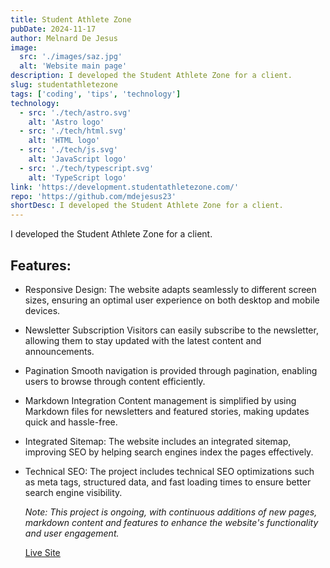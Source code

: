 ```yaml
---
title: Student Athlete Zone
pubDate: 2024-11-17
author: Melnard De Jesus
image:
  src: './images/saz.jpg'
  alt: 'Website main page'
description: I developed the Student Athlete Zone for a client.
slug: studentathletezone
tags: ['coding', 'tips', 'technology']
technology:
  - src: './tech/astro.svg'
    alt: 'Astro logo'
  - src: './tech/html.svg'
    alt: 'HTML logo'
  - src: './tech/js.svg'
    alt: 'JavaScript logo'
  - src: './tech/typescript.svg'
    alt: 'TypeScript logo'
link: 'https://development.studentathletezone.com/'
repo: 'https://github.com/mdejesus23'
shortDesc: I developed the Student Athlete Zone for a client.
---
```


I developed the Student Athlete Zone for a client.

## Features:

- <i class="fas fa-mobile-alt text-lblue"></i> Responsive Design: The website adapts seamlessly to different screen sizes, ensuring an optimal user experience on both desktop and mobile devices.

- <i class="fas fa-envelope text-lblue"></i> Newsletter Subscription Visitors can easily subscribe to the newsletter, allowing them to stay updated with the latest content and announcements.

- <i class="fas fa-pagination text-lblue"></i> Pagination Smooth navigation is provided through pagination, enabling users to browse through content efficiently.

- <i class="fas fa-file-alt text-lblue"></i> Markdown Integration Content management is simplified by using Markdown files for newsletters and featured stories, making updates quick and hassle-free.

- <i class="fas fa-sitemap text-lblue"></i> Integrated Sitemap: The website includes an integrated sitemap, improving SEO by helping search engines index the pages effectively.

- <i class="fas fa-search text-lblue"></i> Technical SEO: The project includes technical SEO optimizations such as meta tags, structured data, and fast loading times to ensure better search engine visibility.

  _Note: This project is ongoing, with continuous additions of new pages, markdown content and features to enhance the website's functionality and user engagement._

  <a href="https://development.studentathletezone.com/" target="_blank"><u>Live Site</u></a>
